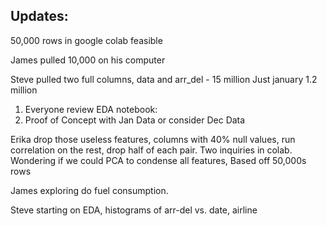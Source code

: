 ## Updates: 
50,000 rows in google colab feasible

James pulled 10,000 on his computer

Steve pulled two full columns, data and arr_del - 15 million 
Just january 1.2 million

1) Everyone review EDA notebook: 
2) Proof of Concept with Jan Data or consider Dec Data

Erika drop those useless features, columns with 40% null values, run correlation on the rest, drop half of each pair. Two inquiries in colab. 
Wondering if we could PCA to condense all features, 
Based off 50,000s rows 

James exploring do fuel consumption. 

Steve starting on EDA, histograms of arr-del vs. date, airline 


